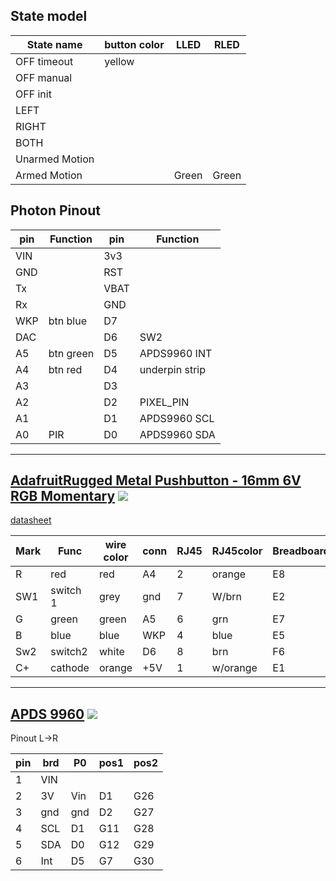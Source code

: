 ## State model

State name | button color | LLED | RLED
--------|---------|------|-----
OFF timeout | yellow
OFF manual | 
OFF init | 
LEFT | 
RIGHT | 
BOTH | 
Unarmed Motion |
Armed Motion |   | Green | Green


## Photon Pinout


pin | Function | pin | Function
----| ------- | ----| -------
VIN|  | 3v3 |
GND|  | RST |
Tx|  | VBAT |
Rx|  | GND |
WKP| btn blue | D7 |
DAC|  | D6 | SW2
A5| btn green  | D5 | APDS9960 INT
A4| btn red  | D4 | underpin strip
A3|   | D3 |
A2|  | D2 | PIXEL_PIN
A1|   | D1 | APDS9960 SCL
A0| PIR  | D0 | APDS9960 SDA
---

## [AdafruitRugged Metal Pushbutton - 16mm 6V RGB Momentary](https://www.adafruit.com/product/3350) ![](https://cdn-shop.adafruit.com/145x109/3350-01.jpg)
[datasheet](https://cdn-shop.adafruit.com/product-files/3350/C5279+datasheet+PM161F-10E-RGB-12V-S-IP67.pdf)


Mark | Func | wire color | conn | RJ45 |RJ45color | Breadboard
-----|------|-----|---|---|---|---
R | red | red | A4  | 2 | orange | E8
SW1 | switch 1 | grey  | gnd  | 7 | W/brn | E2
G |green | green | A5 | 6  | grn | E7
B | blue | blue | WKP | 4 | blue | E5
Sw2 | switch2 | white | D6 | 8 | brn | F6
C+ | cathode | orange | +5V | 1 | w/orange | E1

---
## [APDS 9960](https://www.adafruit.com/product/3595?gclid=CjwKCAjwkMbaBRBAEiwAlH5v_vXEeEj5wqdsNyfCPhlPawC_t2XqHsi7MnRGNWbrNEu6n_z87asYChoCqK0QAvD_BwE)  ![](https://cdn-shop.adafruit.com/145x109/3595-00.jpg)

Pinout L->R

pin | brd |P0 |pos1 | pos2
--|--|--|--|--
1 | VIN|||
2 | 3V  | Vin | D1 | G26
3 | gnd  | gnd | D2 | G27
4 | SCL | D1 | G11 | G28
5 | SDA | D0 | G12 | G29
6 | Int | D5 | G7 | G30

